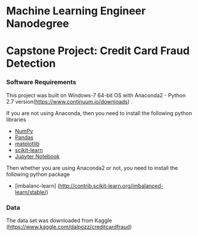 # Machine Learning Engineer Nanodegree
# Capstone Project: Credit Card Fraud Detection

### Software Requirements

This project was built on Windows-7 64-bit OS with Anaconda2 - Python 2.7 version(https://www.continuum.io/downloads) .
 

If you are not using Anaconda, then you need to install the following python libraries

- [NumPy](http://www.numpy.org/)
- [Pandas](http://pandas.pydata.org/)
- [matplotlib](http://matplotlib.org/)
- [scikit-learn](http://scikit-learn.org/stable/)
- [Jupyter Notebook](http://ipython.org/notebook.html)

Then whether you are using Anaconda2 or not, you need to install the following python package

- [imbalanc-learn] (http://contrib.scikit-learn.org/imbalanced-learn/stable/)

### Data

The data set was downloaded from Kaggle (https://www.kaggle.com/dalpozz/creditcardfraud)

